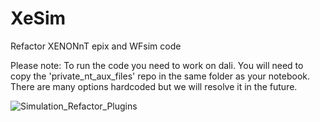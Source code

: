 # XeSim
Refactor XENONnT epix and WFsim code 

Please note: To run the code you need to work on dali. You will need to copy the 'private_nt_aux_files' repo in the same folder as your notebook. There are many options hardcoded but we will resolve it in the future.

![Simulation_Refactor_Plugins](https://user-images.githubusercontent.com/27280678/231447218-3ec85bc9-2513-44a5-b47d-5ef2d3d1c851.jpg)
